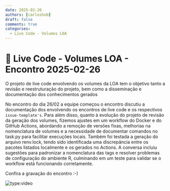 ```yaml
---
date: 2025-02-26
authors: [carloshob]
draft: false
comments: true
categories:
  - Live Code - Volumes LOA
---
```


# 📑 Live Code - Volumes LOA - Encontro 2025-02-26

O projeto de live code envolvendo os volumes da LOA tem o objetivo tanto a revisão e reestruturação do projeto, bem como a disseminação e documentação dos conhecimentos gerados

No encontro do dia 26/02 a equipe começou o encontro discutiu a documentação dos envolvendo os encontros de live code e os respectivos `issue-template's`. Para além disso, quanto à evolução do projeto de revisão da geração dos volumes, fizemos ajustes em um workflow do Docker e do GitHub Actions, abordando a remoção de versões fixas, melhorias na nomenclatura de volumes e a necessidade de documentar comandos no task.py para facilitar execuções locais. Também foi testada a geração do arquivo renv.lock, tendo sido identificada uma discrepância entre os pacotes listados localmente e os gerados no Actions. A conversa incluiu sugestões para padronizar a nomenclatura das tags e resolver problemas de configuração do ambiente R, culminando em um teste para validar se o workflow está funcionando corretamente.

Confira a gravação do encontro :-)

![type:video](https://youtu.be/uGjidsgPn_A)
